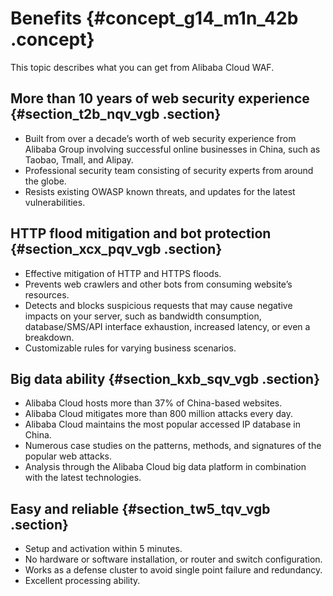 # Benefits {#concept_g14_m1n_42b .concept}

This topic describes what you can get from Alibaba Cloud WAF.

## More than 10 years of web security experience {#section_t2b_nqv_vgb .section}

-   Built from over a decade’s worth of web security experience from Alibaba Group involving successful online businesses in China, such as Taobao, Tmall, and Alipay.
-   Professional security team consisting of security experts from around the globe.
-   Resists existing OWASP known threats, and updates for the latest vulnerabilities.

## HTTP flood mitigation and bot protection {#section_xcx_pqv_vgb .section}

-   Effective mitigation of HTTP and HTTPS floods.
-   Prevents web crawlers and other bots from consuming website’s resources.
-   Detects and blocks suspicious requests that may cause negative impacts on your server, such as bandwidth consumption, database/SMS/API interface exhaustion, increased latency, or even a breakdown.
-   Customizable rules for varying business scenarios.

## Big data ability {#section_kxb_sqv_vgb .section}

-   Alibaba Cloud hosts more than 37% of China-based websites.
-   Alibaba Cloud mitigates more than 800 million attacks every day.
-   Alibaba Cloud maintains the most popular accessed IP database in China.
-   Numerous case studies on the patterns, methods, and signatures of the popular web attacks.
-   Analysis through the Alibaba Cloud big data platform in combination with the latest technologies.

## Easy and reliable {#section_tw5_tqv_vgb .section}

-   Setup and activation within 5 minutes.
-   No hardware or software installation, or router and switch configuration.
-   Works as a defense cluster to avoid single point failure and redundancy.
-   Excellent processing ability.

